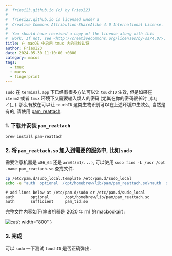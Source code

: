 ```yaml
---
#  friesi23.github.io (c) by FriesI23
#
#  friesi23.github.io is licensed under a
#  Creative Commons Attribution-ShareAlike 4.0 International License.
#
#  You should have received a copy of the license along with this
#  work. If not, see <http://creativecommons.org/licenses/by-sa/4.0/>.
title: 在 macOS 中启用 tmux 内的指纹认证
author: FriesI23
date: 2024-05-30 11:10:00 +0800
category: macos
tags:
  - tmux
  - macos
  - fingerprint
---
```


`sudo` 在 `terminal.app` 下已经有很多方法可以让 `touchID` 生效,
但是如果在 `iterm2` 或者 `tmux` 环境下又需要输入烦人的密码 (尤其在你的密码很长时 \_(:з」∠)\_ ).
那么有放在可以让 `touchID` 这类生物识别可以在上述环境中生效么, 当然是有的, 请使用 [pam_reattach][pam_reattach].

### 1. 下载并安装 `pam_reattach`

```shell
brew install pam-reattach
```

### 2. 将 `pam_reattach.so` 加入到需要的服务中, 比如 `sudo`

需要注意机器是 `x86_64` 还是 `arm64(m1/...)`, 可以使用 `sudo find -L /usr /opt -name pam_reattach.so` 查找文件.

```bash
cp /etc/pam.d/sudo_local.template /etc/pam.d/sudo_local
echo -e "auth  optional  /opt/homebrew/lib/pam/pam_reattach.so\nauth  sufficient  pam_tid.so" >> /etc/pam.d/sudo_local
```

```text
# add lines below at /etc/pam.d/sudo or /etc/pam.d/sudo_local
auth       optional       /opt/homebrew/lib/pam/pam_reattach.so
auth       sufficient     pam_tid.so
```

完整文件内容如下(笔者机器是 2020 年 m1 的 macbookair):

![cat](https://github.com/FriesI23/friesi23.github.io/assets/20661034/89fbc406-7794-46a8-9d8f-9ea5030c0af2){: width="800" }

### 3. 完成

可以 `sudo` 一下测试 `touchID` 是否正确弹出.

[pam_reattach]: https://github.com/fabianishere/pam_reattach

